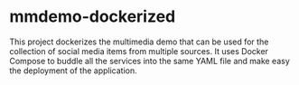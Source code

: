 mmdemo-dockerized
===========================

<p>This project dockerizes the multimedia demo that can be used for the collection of social media items from multiple sources.
It uses Docker Compose to buddle all the services into the same YAML file and make easy the deployment of the application. 
</p>
